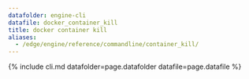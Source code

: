 ```yaml
---
datafolder: engine-cli
datafile: docker_container_kill
title: docker container kill
aliases:
  - /edge/engine/reference/commandline/container_kill/
---
```

<!--
This page is automatically generated from Docker's source code. If you want to
suggest a change to the text that appears here, open a ticket or pull request
in the source repository on GitHub:

https://github.com/docker/cli
-->

{% include cli.md datafolder=page.datafolder datafile=page.datafile %}
